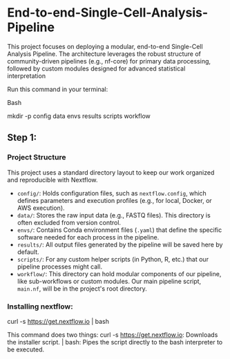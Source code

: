 # End-to-end-Single-Cell-Analysis-Pipeline
This project focuses on deploying a modular, end-to-end Single-Cell Analysis Pipeline. The architecture leverages the robust structure of community-driven pipelines (e.g., nf-core) for primary data processing, followed by custom modules designed for advanced statistical interpretation


Run this command in your terminal:

Bash

mkdir -p config data envs results scripts workflow

## Step 1: 
### Project Structure

This project uses a standard directory layout to keep our work organized and reproducible with Nextflow.

-   `config/`: Holds configuration files, such as `nextflow.config`, which defines parameters and execution profiles (e.g., for local, Docker, or AWS execution).
-   `data/`: Stores the raw input data (e.g., FASTQ files). This directory is often excluded from version control.
-   `envs/`: Contains Conda environment files (`.yaml`) that define the specific software needed for each process in the pipeline.
-   `results/`: All output files generated by the pipeline will be saved here by default.
-   `scripts/`: For any custom helper scripts (in Python, R, etc.) that our pipeline processes might call.
-   `workflow/`: This directory can hold modular components of our pipeline, like sub-workflows or custom modules. Our main pipeline script, `main.nf`, will be in the project's root directory.



### Installing nextflow: 
curl -s https://get.nextflow.io | bash

This command does two things:
curl -s https://get.nextflow.io: Downloads the installer script.
| bash: Pipes the script directly to the bash interpreter to be executed.